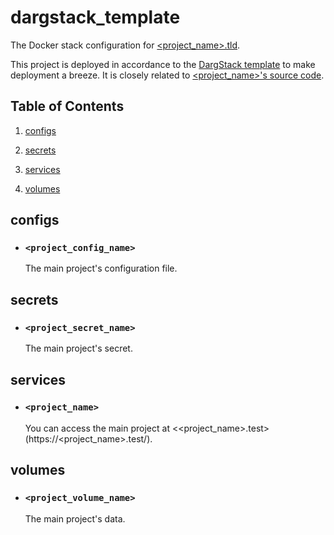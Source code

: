 # dargstack_template


The Docker stack configuration for [<project_name>.tld](https://<project_name>.tld/).

This project is deployed in accordance to the [DargStack template](https://github.com/dargmuesli/dargstack_template/) to make deployment a breeze. It is closely related to [<project_name>'s source code](https://github.com/<project_owner>/<project_name>/).

## Table of Contents


 1. [configs](#configs)
    
 2. [secrets](#secrets)
    
 3. [services](#services)
    
 4. [volumes](#volumes)
    

## configs


 - ### `<project_config_name>`
    
    The main project's configuration file.
    

## secrets


 - ### `<project_secret_name>`
    
    The main project's secret.
    

## services


 - ### `<project_name>`
    
    You can access the main project at <<project_name>.test>(https://<project_name>.test/).
    

## volumes


 - ### `<project_volume_name>`
    
    The main project's data.
    

